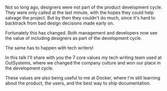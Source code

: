 Not so long ago, designers were not part of the product development cycle. They were only called at the last minute, with the hopes they could help salvage the project. But by then they couldn't do much, since it's hard to backtrack from bad design decisions made early on.

Fortunately this has changed. Both management and developers now see the value of including designers as part of the development cycle.

The same has to happen with tech writers!
 
In this talk I'll share with you the 7 core values my tech writing team used at OutSystems, where we changed the company culture and won our place in the development cycle.

These values are also being useful to me at Docker, where I'm still learning about the product, the users, and the best way to ship documentation.
